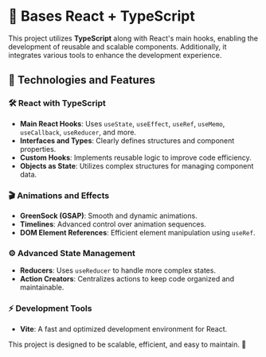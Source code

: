 # 📘 Bases React + TypeScript

This project utilizes **TypeScript** along with React's main hooks, enabling the development of reusable and scalable components. Additionally, it integrates various tools to enhance the development experience.

## 🚀 Technologies and Features

### 🛠️ **React with TypeScript**
- **Main React Hooks**: Uses `useState`, `useEffect`, `useRef`, `useMemo`, `useCallback`, `useReducer`, and more.
- **Interfaces and Types**: Clearly defines structures and component properties.
- **Custom Hooks**: Implements reusable logic to improve code efficiency.
- **Objects as State**: Utilizes complex structures for managing component data.

### 🎬 **Animations and Effects**
- **GreenSock (GSAP)**: Smooth and dynamic animations.
- **Timelines**: Advanced control over animation sequences.
- **DOM Element References**: Efficient element manipulation using `useRef`.

### ⚙️ **Advanced State Management**
- **Reducers**: Uses `useReducer` to handle more complex states.
- **Action Creators**: Centralizes actions to keep code organized and maintainable.

### ⚡ **Development Tools**
- **Vite**: A fast and optimized development environment for React.

This project is designed to be scalable, efficient, and easy to maintain. 🚀

